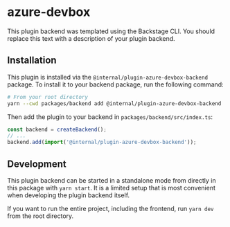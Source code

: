 # azure-devbox

This plugin backend was templated using the Backstage CLI. You should replace this text with a description of your plugin backend.

## Installation

This plugin is installed via the `@internal/plugin-azure-devbox-backend` package. To install it to your backend package, run the following command:

```bash
# From your root directory
yarn --cwd packages/backend add @internal/plugin-azure-devbox-backend
```

Then add the plugin to your backend in `packages/backend/src/index.ts`:

```ts
const backend = createBackend();
// ...
backend.add(import('@internal/plugin-azure-devbox-backend'));
```

## Development

This plugin backend can be started in a standalone mode from directly in this
package with `yarn start`. It is a limited setup that is most convenient when
developing the plugin backend itself.

If you want to run the entire project, including the frontend, run `yarn dev` from the root directory.
